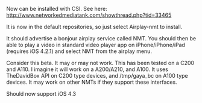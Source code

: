 Now can be installed with CSI. See here:
http://www.networkedmediatank.com/showthread.php?tid=33465

It is now in the default repositories, so just select Airplay-nmt to install.

It should advertise a bonjour airplay service called NMT.
You should then be able to play a video in standard video player app on iPhone/iPhone/iPad (requires iOS 4.2.1) and select NMT from the airplay menu.

Consider this beta. It may or may not work.
This has been tested on a C200 and A110. I imagine it will work on a A200/A210, and A100.
It uses TheDavidBox API on C200 type devices, and /tmp/gaya\_bc on A100 type devices. It may work on other NMTs if they support these interfaces.

Should now support iOS 4.3
